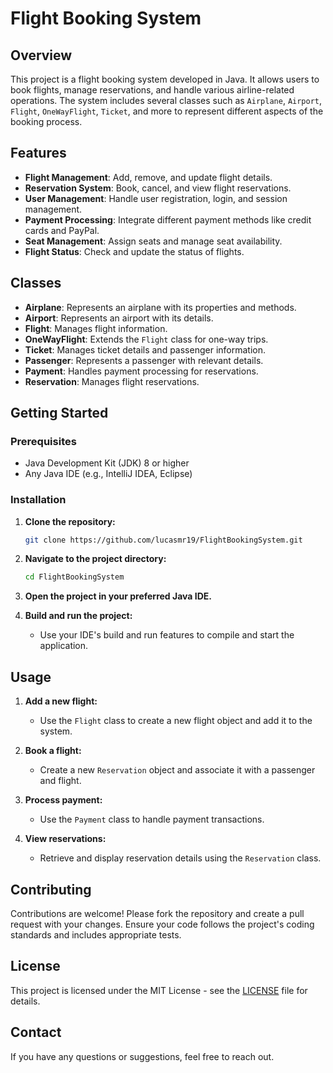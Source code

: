# Flight Booking System

## Overview

This project is a flight booking system developed in Java. It allows users to book flights, manage reservations, and handle various airline-related operations. The system includes several classes such as `Airplane`, `Airport`, `Flight`, `OneWayFlight`, `Ticket`, and more to represent different aspects of the booking process.

## Features

- **Flight Management**: Add, remove, and update flight details.
- **Reservation System**: Book, cancel, and view flight reservations.
- **User Management**: Handle user registration, login, and session management.
- **Payment Processing**: Integrate different payment methods like credit cards and PayPal.
- **Seat Management**: Assign seats and manage seat availability.
- **Flight Status**: Check and update the status of flights.

## Classes

- **Airplane**: Represents an airplane with its properties and methods.
- **Airport**: Represents an airport with its details.
- **Flight**: Manages flight information.
- **OneWayFlight**: Extends the `Flight` class for one-way trips.
- **Ticket**: Manages ticket details and passenger information.
- **Passenger**: Represents a passenger with relevant details.
- **Payment**: Handles payment processing for reservations.
- **Reservation**: Manages flight reservations.

## Getting Started

### Prerequisites

- Java Development Kit (JDK) 8 or higher
- Any Java IDE (e.g., IntelliJ IDEA, Eclipse)

### Installation

1. **Clone the repository:**
    ```bash
    git clone https://github.com/lucasmr19/FlightBookingSystem.git
    ```

2. **Navigate to the project directory:**
    ```bash
    cd FlightBookingSystem
    ```

3. **Open the project in your preferred Java IDE.**

4. **Build and run the project:**
    - Use your IDE's build and run features to compile and start the application.

## Usage

1. **Add a new flight:**
    - Use the `Flight` class to create a new flight object and add it to the system.

2. **Book a flight:**
    - Create a new `Reservation` object and associate it with a passenger and flight.

3. **Process payment:**
    - Use the `Payment` class to handle payment transactions.

4. **View reservations:**
    - Retrieve and display reservation details using the `Reservation` class.

## Contributing

Contributions are welcome! Please fork the repository and create a pull request with your changes. Ensure your code follows the project's coding standards and includes appropriate tests.

## License

This project is licensed under the MIT License - see the [LICENSE](LICENSE) file for details.

## Contact

If you have any questions or suggestions, feel free to reach out.
